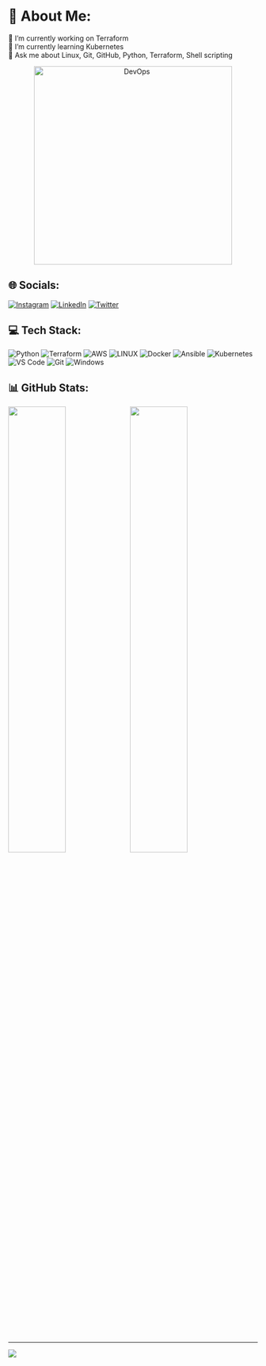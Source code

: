 # 💫 About Me:
🔭 I’m currently working on Terraform<br>🌱 I’m currently learning Kubernetes<br>💬 Ask me about Linux, Git, GitHub, Python, Terraform, Shell scripting<br>
<p align="center">
<img align="center" alt="DevOps" width="400" src="https://cdn.hashnode.com/res/hashnode/image/upload/v1679566984105/a9959474-198d-4bff-b290-1a54b4d66092.gif">
</p>

## 🌐 Socials:
[![Instagram](https://img.shields.io/badge/Instagram-%23E4405F.svg?logo=Instagram&logoColor=white)](https://instagram.com/sparshk_7) [![LinkedIn](https://img.shields.io/badge/LinkedIn-%230077B5.svg?logo=linkedin&logoColor=white)](https://linkedin.com/in/sparsh-khandelwal-316260202) [![Twitter](https://img.shields.io/badge/Twitter-%231DA1F2.svg?logo=Twitter&logoColor=white)](https://twitter.com/sparsh4128) 

## 💻 Tech Stack:
![Python](https://img.shields.io/badge/python-3670A0?style=for-the-badge&logo=python&logoColor=ffdd54) ![Terraform](https://img.shields.io/badge/terraform-%235835CC.svg?style=for-the-badge&logo=terraform&logoColor=white) ![AWS](https://img.shields.io/badge/AWS-%23FF9900.svg?style=for-the-badge&logo=amazon-aws&logoColor=white) ![LINUX](https://img.shields.io/badge/Linux-FCC624?style=for-the-badge&logo=linux&logoColor=black) ![Docker](https://img.shields.io/badge/docker-%230db7ed.svg?style=for-the-badge&logo=docker&logoColor=white) ![Ansible](https://img.shields.io/badge/ansible-%231A1918.svg?style=for-the-badge&logo=ansible&logoColor=white) ![Kubernetes](https://img.shields.io/badge/kubernetes-%23326ce5.svg?style=for-the-badge&logo=kubernetes&logoColor=white) ![VS Code](https://img.shields.io/badge/Visual_Studio_Code-0078D4?style=for-the-badge&logo=visual%20studio%20code&logoColor=white) ![Git](https://img.shields.io/badge/Git-F05032?style=for-the-badge&logo=git&logoColor=white) ![Windows](https://img.shields.io/badge/Windows-0078D6?style=for-the-badge&logo=windows&logoColor=white)
## 📊 GitHub Stats:
<p align="">
  <img width="48%" src="https://github-readme-stats.vercel.app/api?username=sparshk380&show_icons=true&hide_border=true&theme=radical" />
  <img width="48%" src="https://github-readme-streak-stats.herokuapp.com/?user=sparshk380&hide_border=true&theme=radical" />
</p>



---
[![](https://visitcount.itsvg.in/api?id=sparshk380&icon=5&color=1)](https://visitcount.itsvg.in)

<!-- Proudly created with GPRM ( https://gprm.itsvg.in ) -->
